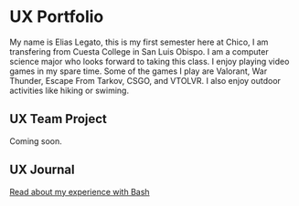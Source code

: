 # UX Portfolio

My name is Elias Legato, this is my first semester here at Chico, I am transfering from Cuesta College in San Luis Obispo. 
I am a computer science major who looks forward to taking this class. I enjoy playing video games in my spare time.
Some of the games I play are Valorant, War Thunder, Escape From Tarkov, CSGO, and VTOLVR. I also enjoy outdoor activities
like hiking or swiming.

## UX Team Project

Coming soon.

## UX Journal

[Read about my experience with Bash](j01/)
